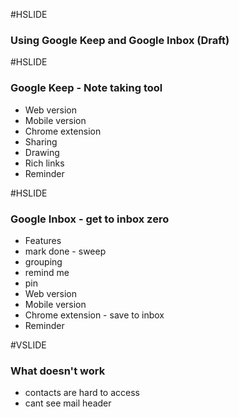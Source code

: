 #HSLIDE
### Using Google Keep and Google Inbox (Draft)

#HSLIDE
### Google Keep - Note taking tool
* Web version
* Mobile version
* Chrome extension
* Sharing
* Drawing
* Rich links
* Reminder

#HSLIDE
### Google Inbox - get to inbox zero
* Features
 * mark done - sweep
 * grouping
 * remind me
 * pin
* Web version
* Mobile version
* Chrome extension - save to inbox
* Reminder

#VSLIDE
### What doesn't work
- contacts are hard to access
- cant see mail header
